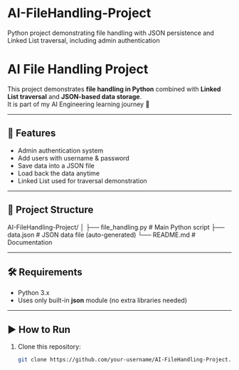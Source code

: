 # AI-FileHandling-Project
Python project demonstrating file handling with JSON persistence and Linked List traversal, including admin authentication
# AI File Handling Project

This project demonstrates **file handling in Python** combined with **Linked List traversal** and **JSON-based data storage**.  
It is part of my AI Engineering learning journey 🚀

---

## 📌 Features
- Admin authentication system  
- Add users with username & password  
- Save data into a JSON file  
- Load back the data anytime  
- Linked List used for traversal demonstration  

---

## 📂 Project Structure
AI-FileHandling-Project/
│
├── file_handling.py # Main Python script
├── data.json # JSON data file (auto-generated)
└── README.md # Documentation

---

## 🛠 Requirements
- Python 3.x  
- Uses only built-in **json** module (no extra libraries needed)  

---

## ▶️ How to Run
1. Clone this repository:
   ```bash
   git clone https://github.com/your-username/AI-FileHandling-Project.git

